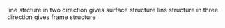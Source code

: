 line strcture in two direction gives surface structure
lins structure in three direction gives frame structure